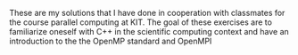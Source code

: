 These are my solutions that I have done in cooperation with classmates for the course parallel computing at KIT. The goal of these exercises are to familiarize oneself with C++ in the scientific computing context and have an introduction to the the OpenMP standard and OpenMPI
